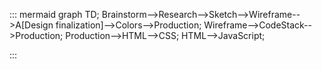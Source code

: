 ::: mermaid
graph TD;
    Brainstorm-->Research-->Sketch-->Wireframe-->A[Design finalization]-->Colors-->Production;
    Wireframe-->CodeStack-->Production;
    Production-->HTML-->CSS;
    HTML-->JavaScript;

:::